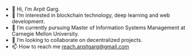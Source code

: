 - 👋 Hi, I’m Arpit Garg.
- 👀 I’m interested in blockchain technology, deep learning and web development.
- 🌱 I’m currently pursuing Master of Information Systems Management at Carnegie Mellon University.
- 💞️ I’m looking to collaborate on decentralized projects.
- 📫 How to reach me reach.arpitgarg@gmail.com

<!---
reach-arpit-garg/reach-arpit-garg is a ✨ special ✨ repository because its `README.md` (this file) appears on your GitHub profile.
You can click the Preview link to take a look at your changes.
--->
